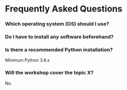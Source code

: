 # Frequently Asked Questions

### Which operating system (OS) should I use?

### Do I have to install any software beforehand?

### Is there a recommended Python installation?

Minimum Python 3.8.x

### Will the workshop cover the topic X?

No.
